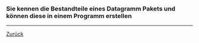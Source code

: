 ### Sie kennen die Bestandteile eines Datagramm Pakets und können diese in einem Programm erstellen

---

[Zurück](800netzwerk.md)



